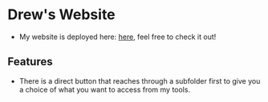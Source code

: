 # Drew's Website

- My website is deployed here: [here](https://onlydrew.xyz), feel free to check it out!

## Features
- There is a direct button that reaches through a subfolder first to give you a choice of what you want to access from my tools.




